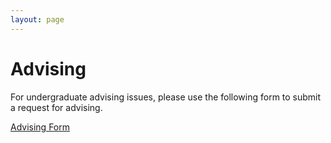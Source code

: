 ```yaml
---
layout: page
---
```


# Advising

For undergraduate advising issues, please use the following form to submit a request for advising.

<a href="https://docs.google.com/forms/d/e/1FAIpQLSe5kD08y3sVA6SIN6vzLthSABXDmKyFfFhrfaHwxSfSzJwCaQ/viewform?usp=sf_link" class="button">Advising Form</a>
